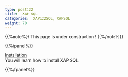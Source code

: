 ```yaml
---
type: post122
title:  XAP SQL
categories:  XAP122SQL, XAPSQL
weight: 70
---
```



{{%note%}}
This page is under construction !
{{%/note%}}

 
{{%fpanel%}}

[Installation](./installation.html)<br>
You will learn   how to install XAP SQL.
 
 
{{%/fpanel%}}


